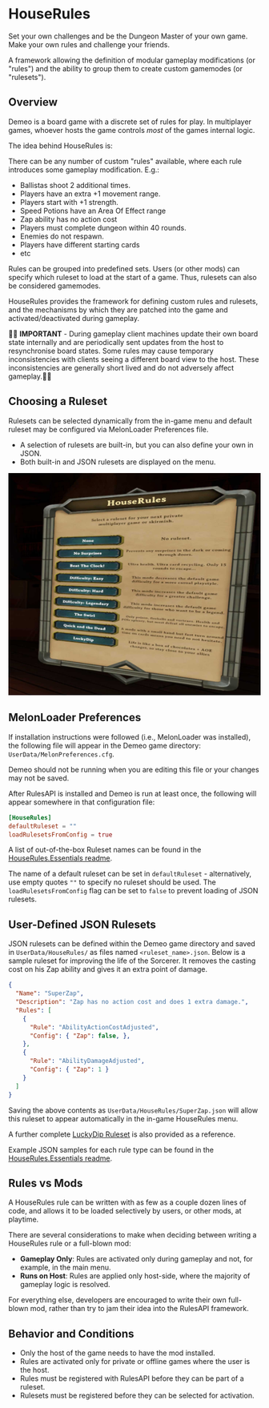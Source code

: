 # HouseRules

Set your own challenges and be the Dungeon Master of your own game. Make your own rules and challenge your friends.

A framework allowing the definition of modular gameplay modifications (or
"rules") and the ability to group them to create custom gamemodes (or
"rulesets").

## Overview

Demeo is a board game with a discrete set of rules for play.
In multiplayer games, whoever hosts the game controls _most_ of the games internal logic.

The idea behind HouseRules is:

There can be any number of custom "rules" available, where each rule introduces
some gameplay modification. E.g.:

- Ballistas shoot 2 additional times.
- Players have an extra +1 movement range.
- Players start with +1 strength.
- Speed Potions have an Area Of Effect range
- Zap ability has no action cost
- Players must complete dungeon within 40 rounds.
- Enemies do not respawn.
- Players have different starting cards
- etc

Rules can be grouped into predefined sets.  Users (or other mods) can specify
which ruleset to load at the start of a game.  Thus, rulesets can also be
considered gamemodes.

HouseRules provides the framework for defining custom rules and rulesets, and the
mechanisms by which they are patched into the game and activated/deactivated
during gameplay.

🚨🛑 __IMPORTANT__ - During gameplay client machines update their own board state internally and are periodically sent
updates from the host to resynchronise board states. Some rules may cause temporary inconsistencies with clients
seeing a different board view to the host. These inconsistencies are generally short lived and do not adversely affect gameplay.🛑🚨

## Choosing a Ruleset

Rulesets can be selected dynamically from the in-game menu and default ruleset may be configured via MelonLoader Preferences file.
* A selection of rulesets are built-in, but you can also define your own in JSON.
* Both built-in and JSON rulesets are displayed on the menu.

![HouseRules_Menu_Screenshot](../docs/images/houserules_menu_screenshot.jpg)

## MelonLoader Preferences

If installation instructions were followed (i.e., MelonLoader was installed),
the following file will appear in the Demeo game directory:
`UserData/MelonPreferences.cfg`.

Demeo should not be running when you are editing this file or your changes may not be saved.

After RulesAPI is installed and Demeo is run at least once, the following will
appear somewhere in that configuration file:

```toml
[HouseRules]
defaultRuleset = ""
loadRulesetsFromConfig = true
```

A list of out-of-the-box Ruleset names can be found in the
[HouseRules.Essentials readme](../HouseRules_Essentials/README.md).

The name of a default ruleset can be set in `defaultRuleset` - alternatively, use empty quotes `""` to specify no ruleset should be used.
The `loadRulesetsFromConfig` flag can be set to `false` to prevent loading of JSON rulesets.

## User-Defined JSON Rulesets

JSON rulesets can be defined within the Demeo game directory and saved in `UserData/HouseRules/` as files named `<ruleset_name>.json`. Below is a sample ruleset for improving the life of the Sorcerer. It removes the casting cost on his Zap ability and gives it an extra point of damage.

```json
{
  "Name": "SuperZap",
  "Description": "Zap has no action cost and does 1 extra damage.",
  "Rules": [
    {
      "Rule": "AbilityActionCostAdjusted",
      "Config": { "Zap": false, },
    },
    {
      "Rule": "AbilityDamageAdjusted",
      "Config": { "Zap": 1 }
    }
  ]
}
```

Saving the above contents as `UserData/HouseRules/SuperZap.json` will allow this ruleset to appear automatically in the in-game HouseRules menu.

A further complete [LuckyDip Ruleset](../docs/rulesets/(Custom)%20LuckyDip.json) is also provided as a reference.

Example JSON samples for each rule type can be found in the
[HouseRules.Essentials readme](../HouseRules_Essentials/README.md).

## Rules vs Mods

A HouseRules rule can be written with as few as a couple dozen lines of code,
and allows it to be loaded selectively by users, or other mods, at playtime.

There are several considerations to make when deciding between writing a
HouseRules rule or a full-blown mod:

- **Gameplay Only**: Rules are activated only during gameplay and not, for
  example, in the main menu.
- **Runs on Host**: Rules are applied only host-side, where the majority of
  gameplay logic is resolved.

For everything else, developers are encouraged to write their own full-blown
mod, rather than try to jam their idea into the RulesAPI framework. 

## Behavior and Conditions

- Only the host of the game needs to have the mod installed.
- Rules are activated only for private or offline games where the user is the host.
- Rules must be registered with RulesAPI before they can be part of a ruleset.
- Rulesets must be registered before they can be selected for activation.
